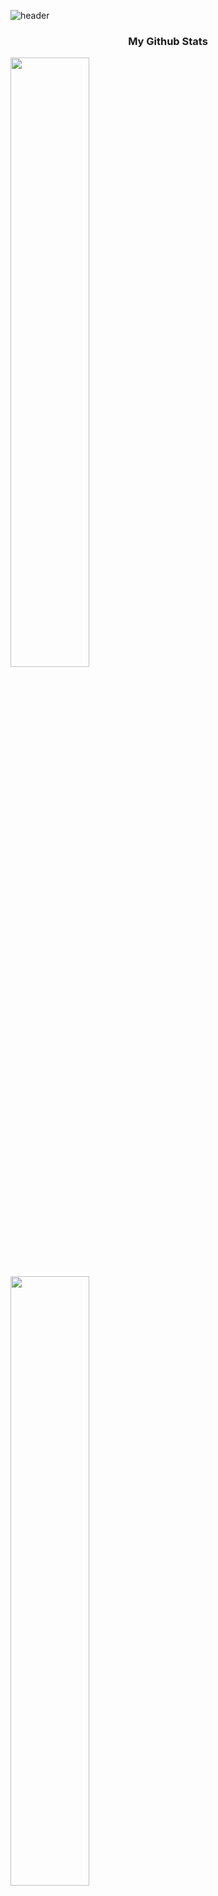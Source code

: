 ![header](https://capsule-render.vercel.app/api?type=Soft&color=timeAuto&height=300&section=header&text=KIM%20DOSEONG&fontSize=90)
<br>

<h3 align="center"> My Github Stats </h3>


<a> <img src="https://github-readme-stats.vercel.app/api?username=kimdoseong&slayout=copact&theme=radical" width="50%"/> 
    <img src="http://mazassumnida.wtf/api/v2/generate_badge?boj=spl87" width="50%"/> </a>


![Git Stat](https://github-readme-stats.vercel.app/api?username=kimdoseong&)
![Solved.ac Profile](http://mazassumnida.wtf/api/v2/generate_badge?boj=spl87)

<br>

![Top Langs](https://github-readme-stats.vercel.app/api/top-langs/?username=kimdoseong&layout=compact&theme=tokyonight&exclude_repo=kimdoseong.github.io)


<h3 align="center">🛠 Tech Stack 🛠</h3>

<p align="center">
  <img src="https://img.shields.io/badge/c-00599C.svg?style=for-the-badge&logo=c&logoColor=white"/></a>&nbsp
  <img src="https://img.shields.io/badge/c++-00599C.svg?style=for-the-badge&logo=c%2B%2B&logoColor=white"/></a>&nbsp
  <img src="https://img.shields.io/badge/c%23-239120.svg?style=for-the-badge&logo=c-sharp&logoColor=white"/></a>&nbsp
  <img src="https://img.shields.io/badge/CMake-064F8C.svg?style=for-the-badge&logo=CMake&logoColor=white"/></a>&nbsp
  <img src="https://img.shields.io/badge/Linux-FCC624.svg?style=for-the-badge&logo=Linux&logoColor=white"/></a>&nbsp
  <br>
  <img src="https://img.shields.io/badge/Kubernetes-326CE5.svg?style=for-the-badge&logo=Kubernetes&logoColor=white"/></a>&nbsp
  <img src="https://img.shields.io/badge/Docker-2496ED.svg?style=for-the-badge&logo=Docker&logoColor=white"/></a>&nbsp
  <img src="https://img.shields.io/badge/unity-000000.svg?style=for-the-badge&logo=Unity&logoColor=white"/></a>&nbsp
</p>

[![Hits](https://hits.seeyoufarm.com/api/count/incr/badge.svg?url=https%3A%2F%2Fgithub.com%2Fkimdoseong&count_bg=%2379C83D&title_bg=%23555555&icon=&icon_color=%23E7E7E7&title=hits&edge_flat=false)](https://hits.seeyoufarm.com)
<br>

